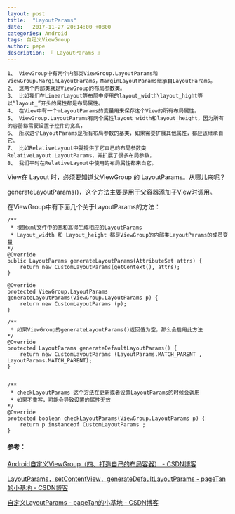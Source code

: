 ```yaml
---
layout: post
title:  "LayoutParams"
date:   2017-11-27 20:14:00 +0800
categories: Android
tags: 自定义ViewGroup
author: pepe
description: 『 LayoutParams 』
---
```


    1、 ViewGroup中有两个内部类ViewGroup.LayoutParams和ViewGroup.MarginLayoutParams，MarginLayoutParams继承自LayoutParams。   
    2、 这两个内部类就是ViewGroup的布局参数类。
    3、 比如我们在LinearLayout等布局中使用的layout_width\layout_hight等以“layout_”开头的属性都是布局属性。 
    4、 在View中有一个mLayoutParams的变量用来保存这个View的所有布局属性。
    5、 ViewGroup.LayoutParams有两个属性layout_width和layout_height，因为所有的容器都需要设置子控件的宽高，
    6、 所以这个LayoutParams是所有布局参数的基类，如果需要扩展其他属性，都应该继承自它。
    7、 比如RelativeLayout中就提供了它自己的布局参数类RelativeLayout.LayoutParams，并扩展了很多布局参数，
    8、 我们平时在RelativeLayout中使用的布局属性都来自它。
    
View在 Layout 时，必须要知道父ViewGroup 的 LayoutParams。从哪儿来呢？

generateLayoutParams()，这个方法主要是用于父容器添加子View时调用。

在ViewGroup中有下面几个关于LayoutParams的方法：
~~~
/**
 * 根据xml文件中的宽和高得生成相应的LayoutParams
 * Layout_width 和 Layout_height 都是ViewGroup的内部类LayoutParams的成员变量
*/
@Override
public LayoutParams generateLayoutParams(AttributeSet attrs) {
    return new CustomLayoutParams(getContext(), attrs);
}

@Override
protected ViewGroup.LayoutParams generateLayoutParams(ViewGroup.LayoutParams p) {
    return new CustomLayoutParams (p);
}

/**
 * 如果ViewGroup的generateLayoutParams()返回值为空，那么会启用此方法
*/
@Override
protected LayoutParams generateDefaultLayoutParams() {
    return new CustomLayoutParams (LayoutParams.MATCH_PARENT , LayoutParams.MATCH_PARENT);
}


/**
 * checkLayoutParams 这个方法在更新或者设置LayoutParams的时候会调用
 * 如果不重写，可能会导致设置的属性无效
*/
@Override
protected boolean checkLayoutParams(ViewGroup.LayoutParams p) {
    return p instanceof CustomLayoutParams ;
}
~~~

   
   

#### 参考：

[Android自定义ViewGroup（四、打造自己的布局容器） - CSDN博客](http://blog.csdn.net/xmxkf/article/details/51500304#￢ﾑﾢ-￩ﾇﾍ￥ﾆﾙgeneratelayoutparams)

[LayoutParams，setContentView，generateDefaultLayoutParams - pageTan的小基地 - CSDN博客](http://blog.csdn.net/u013818990/article/details/50570944)

[自定义LayoutParams - pageTan的小基地 - CSDN博客](http://blog.csdn.net/u013818990/article/details/50603889)



